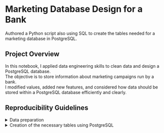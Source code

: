 # Marketing Database Design for a Bank

Authored a Python script also using SQL to create the tables needed for a marketing database in PostgreSQL.

## Project Overview

In this notebook, I applied data engineering skills to clean data and design a PostgreSQL database. <br>
The objective is to store information about marketing campaigns run by a bank. <br>
I modified values, added new features, and considered how data should be stored within a PostgreSQL database efficiently and clearly. <br>

## Reproducibility Guidelines

<details>
  <summary>Data preparation</summary>
  1. Read the source data "bank_marketing.csv" as a Pandas DataFrame. <br>
  2. Split the data into three DataFrames: one related to client data, another to campaign data, and the third referring to macroeconomics. <br>
  3. Rename the columns to more descriptive names. <br>
  4. Replacing the values in many columns and creating new columns in the campaign DataFrame. <br>
  5. Save each DataFrame into its separate csv file. <br>
</details>

<details>
  <summary>Creation of the necessary tables using PostgreSQL</summary>
  1. Create the clients table. <br>
  2. Create the campaign table. <br>
  3. Create the economics table. <br>
</details>
